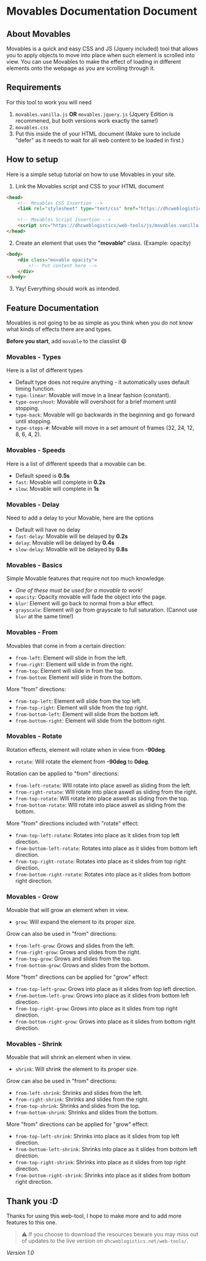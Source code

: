 # Movables Documentation Document

## About Movables
Movables is a quick and easy CSS and JS (Jquery included) tool that allows you to apply objects to move into place when such 
element is scrolled into view. You can use Movables to make the effect of loading in different elements onto the webpage as you 
are scrolling through it. 

## Requirements
For this tool to work you will need
1. `movables.vanilla.js` **OR** `movables.jquery.js` (Jquery Edition is recommened, but both versions work exactly the same!)
2. `movables.css`
3. Put this inside the **<head>** of your HTML document **<script src="movables.vanilla.js" defer></script>** (Make sure to include "defer" as it needs to wait for all web content to be loaded in first.)

## How to setup
Here is a simple setup tutorial on how to use Movables in your site.

1. Link the Movables script and CSS to your HTML document
```html
<head>
    <!-- Movables CSS Insertion -->
    <link rel="stylesheet" type="text/css" href="https://dhcweblogistics/web-tools/css/movables.css">

    <!-- Movables Script Insertion -->
    <script src="https://dhcweblogistics/web-tools/js/movables.vanilla.js" defer></script>
</head>
```

2. Create an element that uses the **"movable"** class. (Example: opacity)
```html
<body>
    <div class="movable opacity">
        <!-- Put content here -->
    </div>
</body>
```

3. Yay! Everything should work as intended.

## Feature Documentation
Movables is not going to be as simple as you think when you do not know what kinds of effects there are and types.

**Before you start**, add `movable` to the classlist :smile:

### Movables - Types
Here is a list of different types

- Default type does not require anything - it automatically uses default timing function.
- `type-linear`: Movable will move in a linear fashion (constant).
- `type-overshoot`: Movable will overshoot for a brief moment until stopping.
- `type-back`: Movable will go backwards in the beginning and go forward until stopping.
- `type-steps-#`: Movable will move in a set amount of frames (32, 24, 12, 8, 6, 4, 2).

### Movables - Speeds
Here is a list of different speeds that a movable can be.

- Default speed is **0.5s**
- `fast`: Movable will complete in **0.2s**
- `slow`: Movable will complete in **1s**

### Movables - Delay
Need to add a delay to your Movable, here are the options

- Default will have no delay
- `fast-delay`: Movable will be delayed by **0.2s**
- `delay`: Movable will be delayed by **0.4s**
- `slow-delay`: Movable will be delayed by **0.8s**

### Movables - Basics
Simple Movable features that require not too much knowledge.

- *One of these must be used for a movable to work!*
- `opacity`: Opacity movable will fade the object into the page.
- `blur`: Element will go back to normal from a blur effect.
- `grayscale`: Element will go from grayscale to full saturation. (Cannot use `blur` at the same time!)

### Movables - From 
Movables that come in from a certain direction:

- `from-left`: Element will slide in from the left.
- `from-right`: Element will slide in from the right.
- `from-top`: Element will slide in from the top.
- `from-bottom`: Element will slide in from the bottom.

More "from" directions:

- `from-top-left`: Element will slide from the top left.
- `from-top-right`: Element will slide from the top right.
- `from-bottom-left`: Element will slide from the bottom left.
- `from-bottom-right`: Element will slide from the bottom right.

### Movables - Rotate
Rotation effects, element will rotate when in view from **-90deg**.

- `rotate`: Will rotate the element from **-90deg** to **0deg**.

Rotation can be applied to "from" directions:

- `from-left-rotate`: WIll rotate into place aswell as sliding from the left.
- `from-right-rotate`: WIll rotate into place aswell as sliding from the right.
- `from-top-rotate`: WIll rotate into place aswell as sliding from the top.
- `from-bottom-rotate`: WIll rotate into place aswell as sliding from the bottom.

More "from" directions included with "rotate" effect:

- `from-top-left-rotate`: Rotates into place as it slides from top left direction.
- `from-bottom-left-rotate`: Rotates into place as it slides from bottom left direction.
- `from-top-right-rotate`: Rotates into place as it slides from top right direction.
- `from-bottom-right-rotate`: Rotates into place as it slides from bottom right direction.

### Movables - Grow
Movable that will grow an element when in view. 

- `grow`: Will expand the element to its proper size.

Grow can also be used in "from" directions:

- `from-left-grow`: Grows and slides from the left.
- `from-right-grow`: Grows and slides from the right.
- `from-top-grow`: Grows and slides from the top.
- `from-bottom-grow`: Grows and slides from the bottom.

More "from" directions can be applied for "grow" effect:

- `from-top-left-grow`: Grows into place as it slides from top left direction.
- `from-bottom-left-grow`: Grows into place as it slides from bottom left direction.
- `from-top-right-grow`: Grows into place as it slides from top right direction.
- `from-bottom-right-grow`: Grows into place as it slides from bottom right direction.

### Movables - Shrink
Movable that will shrink an element when in view. 

- `shrink`: Will shrink the element to its proper size.

Grow can also be used in "from" directions:

- `from-left-shrink`: Shrinks and slides from the left.
- `from-right-shrink`: Shrinks and slides from the right.
- `from-top-shrink`: Shrinks and slides from the top.
- `from-bottom-shrink`: Shrinks and slides from the bottom.

More "from" directions can be applied for "grow" effect:

- `from-top-left-shrink`: Shrinks into place as it slides from top left direction.
- `from-bottom-left-shrink`: Shrinks into place as it slides from bottom left direction.
- `from-top-right-shrink`: Shrinks into place as it slides from top right direction.
- `from-bottom-right-shrink`: Shrinks into place as it slides from bottom right direction.

## Thank you :D
Thanks for using this web-tool, I hope to make more and to add more features to this
one.

> :warning: If you choose to download the resources beware you may miss out of updates to the live version on `dhcweblogistics.net/web-tools/`. 

*Version 1.0*
